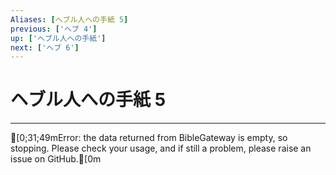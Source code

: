 ```yaml
---
Aliases: [ヘブル人への手紙 5]
previous: ['ヘブ 4']
up: ['ヘブル人への手紙']
next: ['ヘブ 6']
---
```

# ヘブル人への手紙 5

***
[0;31;49mError: the data returned from BibleGateway is empty, so stopping. Please check your usage, and if still a problem, please raise an issue on GitHub.[0m
